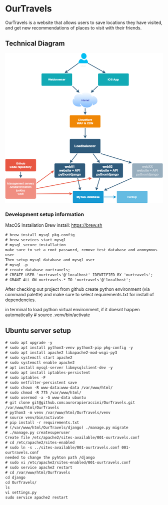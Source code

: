 # OurTravels
OurTravels is a website that allows users to save locations they have visited, and get new recommendations of places to visit with their friends.

## Technical Diagram
![Diagram](images/backend_diagram.png)

### Development setup information
MacOS Installation
Brew install: https://brew.sh
```
# brew install mysql pkg-config
# brew services start mysql
# mysql_secure_installation
make sure to set a root password, remove test database and anonymous user
Then setup mysql database and mysql user
# mysql -p
# create database ourtravels;
# CREATE USER 'ourtravels'@'localhost' IDENTIFIED BY 'ourtravels';
# GRANT ALL ON ourtravels.* TO 'ourtravels'@'localhost';
```
After checking out project from github
create python environment (via command palette) and make sure to select requirements.txt for install of dependencies.

in terminal to load python virtual environment, if it doesnt happen automatically
    # source .venv/bin/activate

## Ubuntu server setup
```
# sudo apt upgrade -y
# sudo apt install python3-venv python3-pip pkg-config -y
# sudo apt install apache2 libapache2-mod-wsgi-py3
# sudo systemctl start apache2
# sudo systemctl enable apache2
# apt install mysql-server libmysqlclient-dev -y
# sudo apt install iptables-persistent
# sudo iptables -F
# sudo netfilter-persistent save
# sudo chown -R www-data:www-data /var/www/html/
# sudo chmod -R 775 /var/www/html/
# sudo usermod -a -G www-data ubuntu
# git clone git@github.com:aurorapieraccini/OurTravels.git /var/www/html/OurTravels
# python3 -m venv /var/www/html/OurTravels/venv
# source venv/bin/activate
# pip install -r requirements.txt 
# (/var/www/html/OurTravels/django) ./manage.py migrate
# ./manage.py createsuperuser
Create file /etc/apache2/sites-available/001-ourtravels.conf
# cd /etc/apache2/sites-enabled
# sudo ln -s ../sites-available/001-ourtravels.conf 001-ourtravels.conf   
needed to change the pyhton path /django
# sudo vi /etc/apache2/sites-enabled/001-ourtravels.conf
# sudo service apache2 restart
# cd /var/www/html/OurTravels
cd django
cd OurTravels/
ls
vi settings.py 
sudo service apache2 restart
```